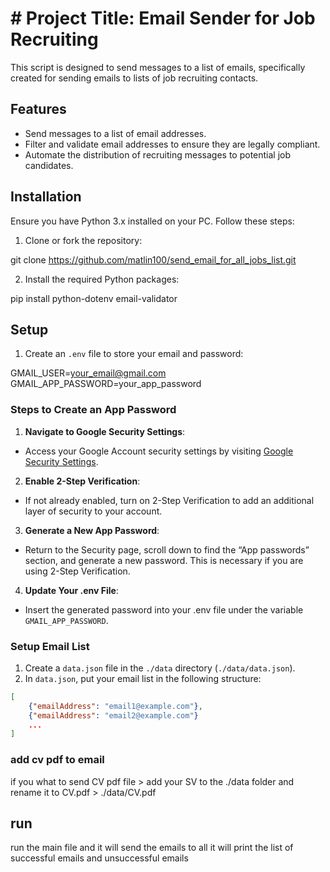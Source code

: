 # # Project Title: Email Sender for Job Recruiting

This script is designed to send messages to a list of emails, specifically created for sending emails to lists of job recruiting contacts.

## Features

- Send messages to a list of email addresses.
- Filter and validate email addresses to ensure they are legally compliant.
- Automate the distribution of recruiting messages to potential job candidates.

## Installation

Ensure you have Python 3.x installed on your PC. Follow these steps:

1. Clone or fork the repository:

git clone https://github.com/matlin100/send_email_for_all_jobs_list.git

2. Install the required Python packages:

pip install python-dotenv email-validator

## Setup

1. Create an `.env` file to store your email and password:

GMAIL_USER=your_email@gmail.com
GMAIL_APP_PASSWORD=your_app_password

### Steps to Create an App Password

1. **Navigate to Google Security Settings**:
- Access your Google Account security settings by visiting [Google Security Settings](https://myaccount.google.com/security).

2. **Enable 2-Step Verification**:
- If not already enabled, turn on 2-Step Verification to add an additional layer of security to your account.

3. **Generate a New App Password**:
- Return to the Security page, scroll down to find the “App passwords” section, and generate a new password. This is necessary if you are using 2-Step Verification.

4. **Update Your .env File**:
- Insert the generated password into your .env file under the variable `GMAIL_APP_PASSWORD`.

### Setup Email List

1. Create a `data.json` file in the `./data` directory (`./data/data.json`).
2. In `data.json`, put your email list in the following structure:
```json
[
    {"emailAddress": "email1@example.com"},
    {"emailAddress": "email2@example.com"}
    ...
]

```
### add cv pdf to email 
if you what to send CV pdf file >
add your SV to the ./data folder and rename it to CV.pdf > ./data/CV.pdf
## run
run the main file and it will send the emails to all
it will print the list of successful emails 
and unsuccessful emails 


